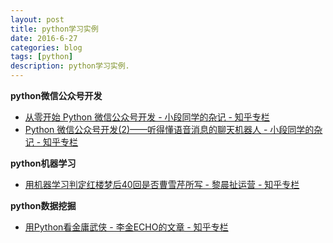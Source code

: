 ```yaml
---
layout: post
title: python学习实例
date: 2016-6-27
categories: blog
tags: [python]
description: python学习实例.
---
```



**python微信公众号开发** 

- [从零开始 Python 微信公众号开发 - 小段同学的杂记 - 知乎专栏](https://zhuanlan.zhihu.com/p/21354943?refer=666666)
- [Python 微信公众号开发(2)——听得懂语音消息的聊天机器人 - 小段同学的杂记 - 知乎专栏](https://zhuanlan.zhihu.com/p/21390250?refer=666666)



**python机器学习** 

- [用机器学习判定红楼梦后40回是否曹雪芹所写 - 黎晨扯运营 - 知乎专栏](https://zhuanlan.zhihu.com/p/21421723)



**python数据挖掘** 

- [用Python看金庸武侠 - 李金ECHO的文章 - 知乎专栏](https://zhuanlan.zhihu.com/p/21428792)






